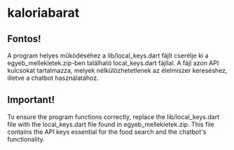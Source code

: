 # kaloriabarat

## Fontos!

A program helyes működéséhez a lib/local_keys.dart fájlt cserélje ki a egyeb_mellekletek.zip-ben található local_keys.dart fájllal. A fájl azon API kulcsokat tartalmazza, melyek nélkülözhetetlenek az élelmiszer kereséshez, illetve a chatbot használatához.

## Important!

To ensure the program functions correctly, replace the lib/local_keys.dart file with the local_keys.dart file found in egyeb_mellekletek.zip. This file contains the API keys essential for the food search and the chatbot's functionality.
